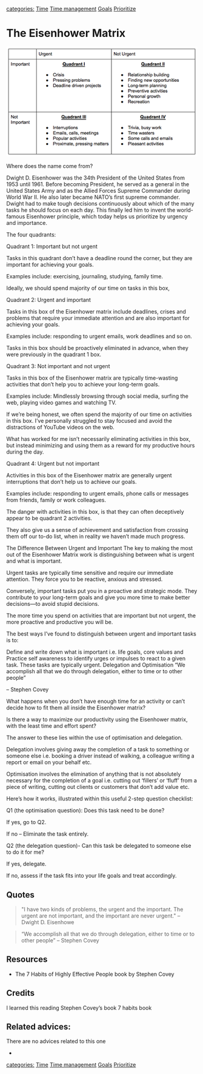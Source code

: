 [categories:](categories/index.md) [Time](../categories/Time.md) [Time management](../categories/Time%20management.md) [Goals](../categories/Goals.md) [Prioritize](../categories/Prioritize.md)
# The Eisenhower Matrix


![The Eisenhower Matrix](./assets/eisenhower-matrix.png)


Where does the name come from?

Dwight D. Eisenhower was the 34th President of the United States from 1953 until 1961. Before becoming President, he served as a general in the United States Army and as the Allied Forces Supreme Commander during World War II. He also later became NATO’s first supreme commander. Dwight had to make tough decisions continuously about which of the many tasks he should focus on each day. This finally led him to invent the world-famous Eisenhower principle, which today helps us prioritize by urgency and importance.

The four quadrants:

Quadrant 1: Important but not urgent

Tasks in this quadrant don’t have a deadline round the corner, but they are important for achieving your goals.

Examples include: exercising, journaling, studying, family time.

Ideally, we should spend majority of our time on tasks in this box,

Quadrant 2: Urgent and important

Tasks in this box of the Eisenhower matrix include deadlines, crises and problems that require your immediate attention and are also important for achieving your goals.

Examples include: responding to urgent emails, work deadlines and so on.

Tasks in this box should be proactively eliminated in advance, when they were previously in the quadrant 1 box.

Quadrant 3: Not important and not urgent

Tasks in this box of the Eisenhower matrix are typically time-wasting activities that don’t help you to achieve your long-term goals.

Examples include: Mindlessly browsing through social media, surfing the web, playing video games and watching TV.

If we’re being honest, we often spend the majority of our time on activities in this box. I’ve personally struggled to stay focused and avoid the distractions of YouTube videos on the web.

What has worked for me isn’t necessarily eliminating activities in this box, but instead minimizing and using them as a reward for my productive hours during the day.

Quadrant 4: Urgent but not important

Activities in this box of the Eisenhower matrix are generally urgent interruptions that don’t help us to achieve our goals.

Examples include: responding to urgent emails, phone calls or messages from friends, family or work colleagues.

The danger with activities in this box, is that they can often deceptively appear to be quadrant 2 activities.

They also give us a sense of achievement and satisfaction from crossing them off our to-do list, when in reality we haven’t made much progress.

The Difference Between Urgent and Important
The key to making the most out of the Eisenhower Matrix work is distinguishing between what is urgent and what is important.

Urgent tasks are typically time sensitive and require our immediate attention. They force you to be reactive, anxious and stressed.

Conversely, important tasks put you in a proactive and strategic mode. They contribute to your long-term goals and give you more time to make better decisions—to avoid stupid decisions.

The more time you spend on activities that are important but not urgent, the more proactive and productive you will be.

The best ways I’ve found to distinguish between urgent and important tasks is to:

Define and write down what is important i.e. life goals, core values and
Practice self awareness to identify urges or impulses to react to a given task. These tasks are typically urgent.
Delegation and Optimisation
“We accomplish all that we do through delegation, either to time or to other people”

– Stephen Covey

What happens when you don’t have enough time for an activity or can’t decide how to fit them all inside the Eisenhower matrix?

Is there a way to maximize our productivity using the Eisenhower matrix, with the least time and effort spent?

The answer to these lies within the use of optimisation and delegation.

Delegation involves giving away the completion of a task to something or someone else i.e. booking a driver instead of walking, a colleague writing a report or email on your behalf etc.

Optimisation involves the elimination of anything that is not absolutely necessary for the completion of a goal i.e. cutting out ‘fillers’ or ‘fluff’ from a piece of writing, cutting out clients or customers that don’t add value etc.

Here’s how it works, illustrated within this useful 2-step question checklist:

Q1 (the optimisation question): Does this task need to be done?

If yes, go to Q2.

If no – Eliminate the task entirely.

Q2 (the delegation question)- Can this task be delegated to someone else to do it for me?

If yes, delegate.

If no, assess if the task fits into your life goals and treat accordingly.


## Quotes

> "I have two kinds of problems, the urgent and the important. The urgent are not important, and the important are never urgent."
> – Dwight D. Eisenhowe

> “We accomplish all that we do through delegation, either to time or to other people”
> – Stephen Covey

## Resources

- The 7 Habits of Highly Effective People book by Stephen Covey


## Credits

I learned this reading Stephen Covey’s book 7 habits book

## Related advices:
There are no advices related to this one

- []()

[categories:](categories/index.md) [Time](../categories/Time.md) [Time management](../categories/Time%20management.md) [Goals](../categories/Goals.md) [Prioritize](../categories/Prioritize.md)